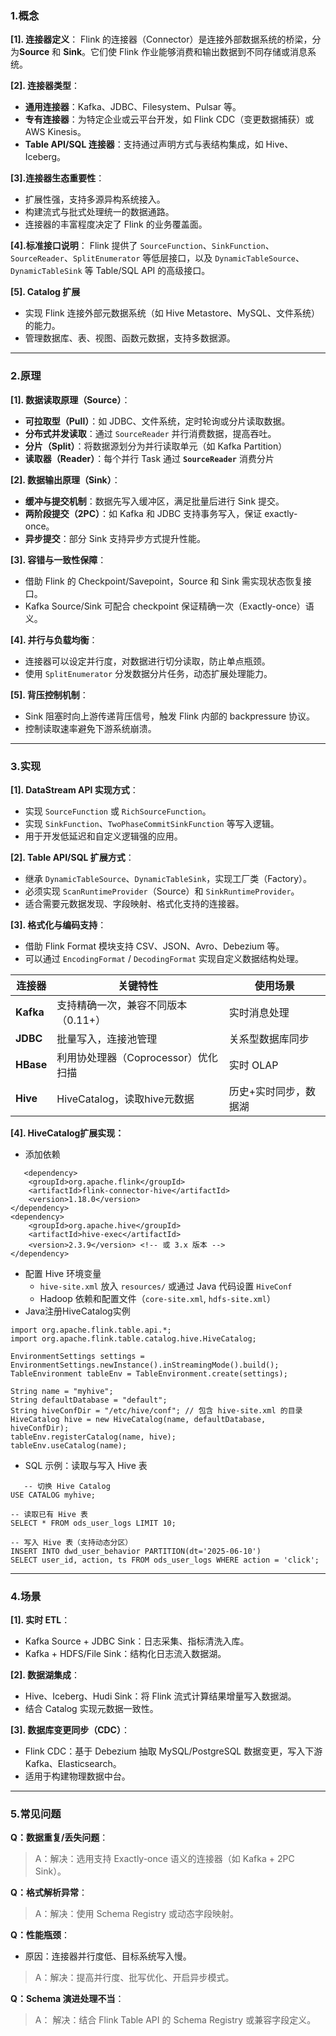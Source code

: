 

### 1.概念

**[1]. 连接器定义**：
   Flink 的连接器（Connector）是连接外部数据系统的桥梁，分为**Source** 和 **Sink**。它们使 Flink 作业能够消费和输出数据到不同存储或消息系统。

**[2]. 连接器类型**：

   * **通用连接器**：Kafka、JDBC、Filesystem、Pulsar 等。
   * **专有连接器**：为特定企业或云平台开发，如 Flink CDC（变更数据捕获）或 AWS Kinesis。
   * **Table API/SQL 连接器**：支持通过声明方式与表结构集成，如 Hive、Iceberg。

**[3].连接器生态重要性**：

   * 扩展性强，支持多源异构系统接入。
   * 构建流式与批式处理统一的数据通路。
   * 连接器的丰富程度决定了 Flink 的业务覆盖面。

**[4].标准接口说明**：
   Flink 提供了 `SourceFunction`、`SinkFunction`、`SourceReader`、`SplitEnumerator` 等低层接口，以及 `DynamicTableSource`、`DynamicTableSink` 等 Table/SQL API 的高级接口。

**[5]. Catalog 扩展**

* 实现 Flink 连接外部元数据系统（如 Hive Metastore、MySQL、文件系统）的能力。
* 管理数据库、表、视图、函数元数据，支持多数据源。

---

### 2.原理

**[1]. 数据读取原理（Source）**：

   * **可拉取型（Pull）**：如 JDBC、文件系统，定时轮询或分片读取数据。
   * **分布式并发读取**：通过 `SourceReader` 并行消费数据，提高吞吐。
   * **分片（Split）**：将数据源划分为并行读取单元（如 Kafka Partition）
   * **读取器（Reader）**：每个并行 Task 通过 **`SourceReader`** 消费分片

**[2]. 数据输出原理（Sink）**：

   * **缓冲与提交机制**：数据先写入缓冲区，满足批量后进行 Sink 提交。
   * **两阶段提交（2PC）**：如 Kafka 和 JDBC 支持事务写入，保证 exactly-once。
   * **异步提交**：部分 Sink 支持异步方式提升性能。

**[3]. 容错与一致性保障**：

   * 借助 Flink 的 Checkpoint/Savepoint，Source 和 Sink 需实现状态恢复接口。
   * Kafka Source/Sink 可配合 checkpoint 保证精确一次（Exactly-once）语义。

**[4]. 并行与负载均衡**：

   * 连接器可以设定并行度，对数据进行切分读取，防止单点瓶颈。
   * 使用 `SplitEnumerator` 分发数据分片任务，动态扩展处理能力。

**[5]. 背压控制机制**：

   * Sink 阻塞时向上游传递背压信号，触发 Flink 内部的 backpressure 协议。
   * 控制读取速率避免下游系统崩溃。

---

### 3.实现
**[1]. DataStream API 实现方式**：

   * 实现 `SourceFunction` 或 `RichSourceFunction`。
   * 实现 `SinkFunction`、`TwoPhaseCommitSinkFunction` 等写入逻辑。
   * 用于开发低延迟和自定义逻辑强的应用。

**[2]. Table API/SQL 扩展方式**：

   * 继承 `DynamicTableSource`、`DynamicTableSink`，实现工厂类（Factory）。
   * 必须实现 `ScanRuntimeProvider`（Source）和 `SinkRuntimeProvider`。
   * 适合需要元数据发现、字段映射、格式化支持的连接器。

**[3]. 格式化与编码支持**：

   * 借助 Flink Format 模块支持 CSV、JSON、Avro、Debezium 等。
   * 可以通过 `EncodingFormat` / `DecodingFormat` 实现自定义数据结构处理。

| **连接器** | **关键特性** | **使用场景** |
| --- | --- | --- |
| **Kafka** | 支持精确一次，兼容不同版本（0.11+） | 实时消息处理 |
| **JDBC** | 批量写入，连接池管理 | 关系型数据库同步 |
| **HBase** | 利用协处理器（Coprocessor）优化扫描 | 实时 OLAP |
| **Hive** | HiveCatalog，读取hive元数据 | 历史+实时同步，数据湖 |

**[4]. HiveCatalog扩展实现：**
* 添加依赖
```
   <dependency>
    <groupId>org.apache.flink</groupId>
    <artifactId>flink-connector-hive</artifactId>
    <version>1.18.0</version>
</dependency>
<dependency>
    <groupId>org.apache.hive</groupId>
    <artifactId>hive-exec</artifactId>
    <version>2.3.9</version> <!-- 或 3.x 版本 -->
</dependency>

```
* 配置 Hive 环境变量
   * `hive-site.xml` 放入 `resources/` 或通过 Java 代码设置 `HiveConf`
   * Hadoop 依赖和配置文件（`core-site.xml`, `hdfs-site.xml`） 
* Java注册HiveCatalog实例
```
import org.apache.flink.table.api.*;
import org.apache.flink.table.catalog.hive.HiveCatalog;

EnvironmentSettings settings = EnvironmentSettings.newInstance().inStreamingMode().build();
TableEnvironment tableEnv = TableEnvironment.create(settings);

String name = "myhive";
String defaultDatabase = "default";
String hiveConfDir = "/etc/hive/conf"; // 包含 hive-site.xml 的目录
HiveCatalog hive = new HiveCatalog(name, defaultDatabase, hiveConfDir);
tableEnv.registerCatalog(name, hive);
tableEnv.useCatalog(name);
```
* SQL 示例：读取与写入 Hive 表
```
   -- 切换 Hive Catalog
USE CATALOG myhive;

-- 读取已有 Hive 表
SELECT * FROM ods_user_logs LIMIT 10;

-- 写入 Hive 表（支持动态分区）
INSERT INTO dwd_user_behavior PARTITION(dt='2025-06-10')
SELECT user_id, action, ts FROM ods_user_logs WHERE action = 'click';
```

---

### 4.场景

**[1]. 实时 ETL**：

   * Kafka Source + JDBC Sink：日志采集、指标清洗入库。
   * Kafka + HDFS/File Sink：结构化日志流入数据湖。

**[2]. 数据湖集成**：

   * Hive、Iceberg、Hudi Sink：将 Flink 流式计算结果增量写入数据湖。
   * 结合 Catalog 实现元数据一致性。

**[3]. 数据库变更同步（CDC）**：

   * Flink CDC：基于 Debezium 抽取 MySQL/PostgreSQL 数据变更，写入下游 Kafka、Elasticsearch。
   * 适用于构建物理数据中台。

---

### 5.常见问题

**Q：数据重复/丢失问题**：

   > A：解决：选用支持 Exactly-once 语义的连接器（如 Kafka + 2PC Sink）。

**Q：格式解析异常**：

   > A：解决：使用 Schema Registry 或动态字段映射。

**Q：性能瓶颈**：

   * 原因：连接器并行度低、目标系统写入慢。
   > A：解决：提高并行度、批写优化、开启异步模式。

**Q：Schema 演进处理不当**：

   > A： 解决：结合 Flink Table API 的 Schema Registry 或兼容字段定义。

